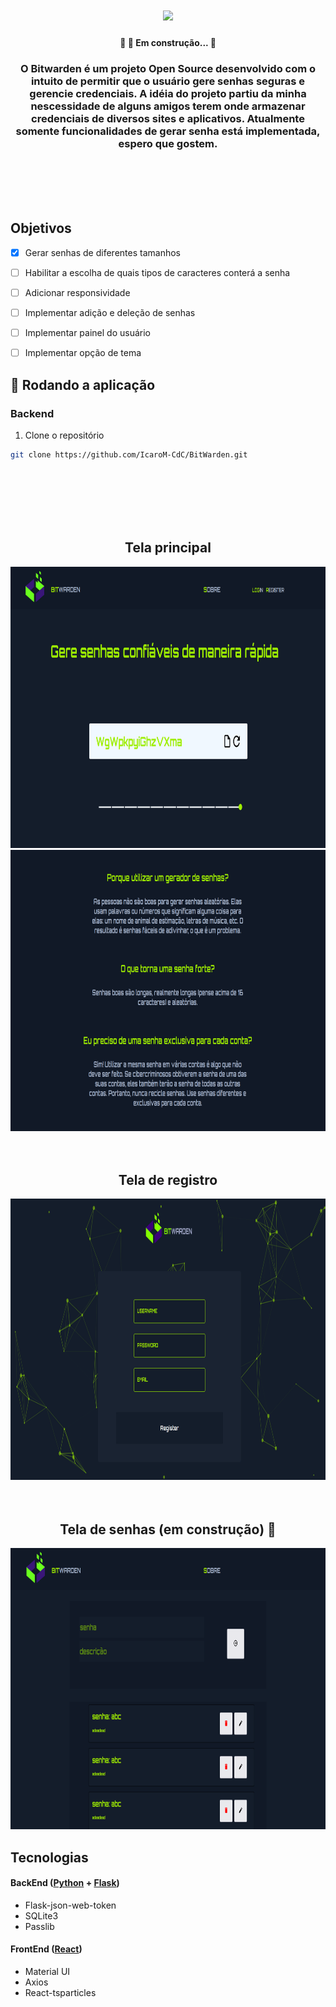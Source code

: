 

<h1 align=center>
<img height="140em" src="https://github.com/IcaroM-CdC/Password-generator/blob/master/web/src/assets/Bitwarden.png" />
</h1>

<h4 align="center"> 
	🚧  🚀 Em construção...  🚧
</h4>

<div align=center>

### O Bitwarden é um projeto **Open Source** desenvolvido com o intuito de permitir que o usuário gere senhas seguras e gerencie credenciais. A idéia do projeto partiu da minha nescessidade de alguns amigos terem onde armazenar credenciais de diversos sites e aplicativos. Atualmente somente funcionalidades de gerar senha está implementada, espero que gostem. 

<div/>
  
<br>
<br>
<br>
<br>
  
  
<div align=left>


## Objetivos

   
  - [x] Gerar senhas de diferentes tamanhos
  - [ ] Habilitar a escolha de quais tipos de caracteres conterá a senha
  - [ ] Adicionar responsividade
  - [ ] Implementar adição e deleção de senhas
  - [ ] Implementar painel do usuário
  - [ ] Implementar opção de tema
  

<div/>
	
<div align=left>
  
## 🎲 Rodando a aplicação

### Backend

1. Clone o repositório
```bash
git clone https://github.com/IcaroM-CdC/BitWarden.git
	
```
	
	
<div/>
	
<div align=center>

<br>
<br>
<br>
<br>

## Tela principal
<img height="450em" src="https://github.com/IcaroM-CdC/BitWarden/blob/master/images/BITWarden-main-page.png" />
<img height="450em" src="https://github.com/IcaroM-CdC/BitWarden/blob/master/images/BITWarden-main-page2.png" />

<br>
<br>
<br>

## Tela de registro
<img height="450em" src="https://github.com/IcaroM-CdC/BitWarden/blob/master/images/BITWarden-login.png" />
  
<br>
<br>
<br>

## Tela de senhas (em construção) :wrench:
<img height="450em" src="https://github.com/IcaroM-CdC/BitWarden/blob/master/images/BITWarden-passwords.png" />

</div>

  
  
<div>
  
## Tecnologias

#### BackEnd ([Python](https://www.python.org/) + [Flask](https://flask.palletsprojects.com/en/1.1.x/))

- Flask-json-web-token
- SQLite3
- Passlib

#### FrontEnd ([React](https://github.com/facebook/react))

- Material UI
- Axios
- React-tsparticles
<div/>
  
